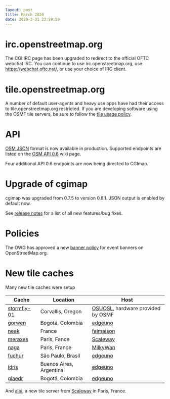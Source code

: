 ```yaml
---
layout: post
title: March 2020
date: 2020-3-31 23:59:59
---
```


# irc.openstreetmap.org

The CGI:IRC page has been upgraded to redirect to the official OFTC webchat IRC. You can continue to use irc.openstreetmap.org, use https://webchat.oftc.net/, or use your choice of IRC client.

# tile.openstreetmap.org

A number of default user-agents and heavy use apps have had their access to tile.openstreetmap.org restricted. If you are developing software using the OSMF tile servers, be sure to follow the [tile usage policy](/policies/tiles/).

# API

[OSM JSON](https://wiki.openstreetmap.org/wiki/OSM_JSON) format is now available in production. Supported endpoints are listed on the [OSM API 0.6](https://wiki.openstreetmap.org/wiki/API_v0.6#JSON_Format) wiki page.

Four additional API 0.6 endpoints are now being directed to CGImap.

# Upgrade of cgimap

cgimap was upgraded from 0.7.5 to version 0.8.1. JSON output is enabled by default now.

See [release notes](https://github.com/zerebubuth/openstreetmap-cgimap/releases) for a list of all new features/bug fixes.

# Policies

The OWG has approved a new [banner policy](/policies/banner/) for event banners on OpenStreetMap.org.

# New tile caches

Many new tile caches were setup

Cache | Location | Host
------|----------|--------
[stormfly-01](https://hardware.openstreetmap.org/servers/stormfly-01.openstreetmap.org/) | Corvallis, Oregon | [OSUOSL](https://osuosl.org/), hardware provided by OSMF
[gorwen](https://hardware.openstreetmap.org/servers/gorwen.openstreetmap.org/) | Bogotá, Colombia | [edgeuno](https://www.edgeuno.com/)
[neak](https://hardware.openstreetmap.org/servers/neak.openstreetmap.org/) | France | [faimaison](https://www.faimaison.net/)
[meraxes](https://hardware.openstreetmap.org/servers/meraxes.openstreetmap.org/) | Paris, Fance | [Scaleway](https://www.scaleway.com/)
[naga](https://hardware.openstreetmap.org/servers/naga.openstreetmap.org/) | Paris, France | [MilkyWan](https://milkywan.fr/)
[fuchur](https://hardware.openstreetmap.org/servers/fuchur.openstreetmap.org/) | São Paulo, Brasil | [edgeuno](https://www.edgeuno.com/)
[idris](https://hardware.openstreetmap.org/servers/idris.openstreetmap.org/) | Buenos Aires, Argentina | [edgeuno](https://www.edgeuno.com/)
[glaedr](https://hardware.openstreetmap.org/servers/glaedr.openstreetmap.org/) | Bogotá, Colombia | [edgeuno](https://www.edgeuno.com/)

And [albi](https://hardware.openstreetmap.org/servers/albi.openstreetmap.org/), a new tile server from [Scaleway](https://www.scaleway.com/) in Paris, France.
